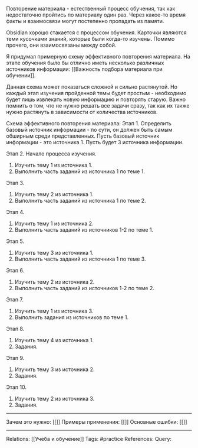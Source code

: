 Повторение материала - естественный процесс обучения, так как недостаточно пройтись по материалу один раз. Через какое-то время факты и взаимосвязи могут постепенно пропадать из памяти. 

Obsidian хорошо стакается с процессом обучения. Карточки являются теми кусочками знаний, которые были когда-то изучены. Помимо прочего, они взаимосвязаны между собой. 

Я придумал примерную схему эффективного повторения материала. На этапе обучения было бы отлично иметь несколько различных источников информации: [[Важность подбора материала при обучении]]. 

Данная схема может показаться сложной и сильно растянутой. Но каждый этап изучения пройденной темы будет простым - необходимо будет лишь извлекать новую информацию и повторять старую. Важно помнить о том, что не нужно решать все задачи сразу, так как их также нужно растянуть в зависимости от количества источников. 

Схема эффективного повторения материала: 
Этап 1. Определить базовый источник информации - по сути, он должен быть самым обширным среди представленных. Пусть базовый источник информации - это источника 1. Пусть будет 3 источника информации. 

Этап 2. Начало процесса изучения.  
1. Изучить тему 1 из источника 1. 
2. Выполнить часть заданий из источника 1 по теме 1. 

Этап 3. 
1. Изучить тему 2 из источника 1. 
2. Выполнить часть заданий из источника 1 по теме 2. 

Этап 4. 
1. Изучить тему 1 из источника 2. 
2. Выполнить часть заданий из источников 1-2 по теме 1. 

Этап 5. 
1. Изучить тему 3 из источника 1.
2. Выполнить часть заданий из источника 1 по теме 3. 

Этап 6. 
1. Изучить тему 2 из источника 2. 
2. Выполнить часть заданий из источников 1-2 по теме 2.

Этап 7. 
1. Изучить тему 1 из источника 3.
2. Выполнить задания из источников по теме 1. 

Этап 8. 
1. Изучить тему 4 из источника 1. 
2. Задания. 

Этап 9. 
1. Изучить тему 3 из источника 2.
2. Задания. 

Этап 10. 
1. Изучить тему 2 из источника 3. 
2. Задания. 

___
Зачем это нужно: [[]] 
Примеры применения: [[]] 
Основные ошибки: [[]]
___
Relations: [[Учеба и обучение]] 
Tags: #practice 
References: 
Query: 